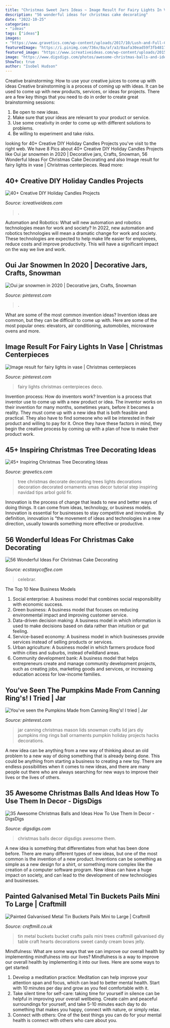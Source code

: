 ```yaml
---
title: "Christmas Sweet Jars Ideas ~ Image Result For Fairy Lights In Vase"
description: "56 wonderful ideas for christmas cake decorating"
date: "2022-10-25"
categories:
- "ideas"
tags: ["ideas"]
images:
- "https://www.gravetics.com/wp-content/uploads/2017/10/Lush-and-Full-Christmas-Tree.jpg"
featuredImage: "https://i.pinimg.com/736x/8a/af/a3/8aafa30ead59f3fb4817a9247af894ec--ball-canning-jars-mason-jar-lids.jpg"
featured_image: "https://www.icreativeideas.com/wp-content/uploads/2015/10/candle12.jpg"
image: "https://www.digsdigs.com/photos/awesome-christmas-balls-and-ideas-how-to-use-them-in-christmas-decor-35.jpg"
ShowToc: true
author: "Isobel Hudson"
---
```



Creative brainstorming: How to use your creative juices to come up with ideas
Creative brainstorming is a process of coming up with ideas. It can be used to come up with new products, services, or ideas for projects. There are a few key things that you need to do in order to create great brainstorming sessions:
1. Be open to new ideas.
2. Make sure that your ideas are relevant to your product or service.
3. Use some creativity in order to come up with different solutions to problems.
4. Be willing to experiment and take risks.

	

		
looking for 40+ Creative DIY Holiday Candles Projects you've visit to the right web. We have 8 Pics about 40+ Creative DIY Holiday Candles Projects like Oui jar snowmen in 2020 | Decorative jars, Crafts, Snowman, 56 Wonderful Ideas For Christmas Cake Decorating and also Image result for fairy lights in vase | Christmas centerpieces. Read more:
		
    
## 40+ Creative DIY Holiday Candles Projects

<img loading=lazy src="https://www.icreativeideas.com/wp-content/uploads/2015/10/candle12.jpg" onerror="this.onerror=null;this.src='https://tse4.mm.bing.net/th?id=OIP.ThEmFlPfQOxBwtzkBdi2NgHaJ3&amp;pid=15.1';" alt="40+ Creative DIY Holiday Candles Projects">

_Source: icreativeideas.com_

>. 

	

Automation and Robotics: What will new automation and robotics technologies mean for work and society?
In 2022, new automation and robotics technologies will mean a dramatic change for work and society. These technologies are expected to help make life easier for employees, reduce costs and improve productivity. This will have a significant impact on the way we live and work.

    
## Oui Jar Snowmen In 2020 | Decorative Jars, Crafts, Snowman

<img loading=lazy src="https://i.pinimg.com/736x/19/e1/f9/19e1f98ce2307fb4f8b8b020e6598c1e.jpg" onerror="this.onerror=null;this.src='https://tse4.mm.bing.net/th?id=OIP.6oaxbWcgaUyHMDXsJjXuQwHaJ3&amp;pid=15.1';" alt="Oui jar snowmen in 2020 | Decorative jars, Crafts, Snowman">

_Source: pinterest.com_

>. 

	

What are some of the most common invention ideas?
Invention ideas are common, but they can be difficult to come up with. Here are some of the most popular ones: elevators, air conditioning, automobiles, microwave ovens and more.

    
## Image Result For Fairy Lights In Vase | Christmas Centerpieces

<img loading=lazy src="https://i.pinimg.com/736x/68/35/7e/68357e621094350c281b6d900463075c.jpg" onerror="this.onerror=null;this.src='https://tse3.mm.bing.net/th?id=OIP.t-IZS3_w9Qw9okEs0VejCgAAAA&amp;pid=15.1';" alt="Image result for fairy lights in vase | Christmas centerpieces">

_Source: pinterest.com_

>fairy lights christmas centerpieces deco. 

	

Invention process: How do inventors work?
Invention is a process that inventor use to come up with a new product or idea. The inventor works on their invention for many months, sometimes years, before it becomes a reality. They must come up with a new idea that is both feasible and practical. They also have to find someone who will be interested in their product and willing to pay for it. Once they have these factors in mind, they begin the creative process by coming up with a plan of how to make their product work.

    
## 45+ Inspiring Christmas Tree Decorating Ideas

<img loading=lazy src="https://www.gravetics.com/wp-content/uploads/2017/10/Lush-and-Full-Christmas-Tree.jpg" onerror="this.onerror=null;this.src='https://tse2.mm.bing.net/th?id=OIP.8bjS2-6ksBBw1sJsZ5AyHAHaLN&amp;pid=15.1';" alt="45+ Inspiring Christmas Tree Decorating Ideas">

_Source: gravetics.com_

>tree christmas decorate decorating trees lights decorations decoration decorated ornaments xmas decor tutorial step inspiring navidad tips arbol gold fir. 

	

Innovation is the process of change that leads to new and better ways of doing things. It can come from ideas, technology, or business models. Innovation is essential for businesses to stay competitive and innovative. By definition, innovation is “the movement of ideas and technologies in a new direction, usually towards something more effective or productive.

    
## 56 Wonderful Ideas For Christmas Cake Decorating

<img loading=lazy src="https://i2.wp.com/www.ecstasycoffee.com/wp-content/uploads/2016/11/Christmas-Cake-Decorating-Ideas15.jpg?resize=570%2C856&amp;ssl=1" onerror="this.onerror=null;this.src='https://tse4.mm.bing.net/th?id=OIP.UHr-YYbnqw03ndKccCpsYgHaLH&amp;pid=15.1';" alt="56 Wonderful Ideas For Christmas Cake Decorating">

_Source: ecstasycoffee.com_

>celebrar. 

	

The Top 10 New Business Models
1. Social enterprise: A business model that combines social responsibility with economic success.
2. Green business: A business model that focuses on reducing environmental impact and improving customer service.
3. Data-driven decision making: A business model in which information is used to make decisions based on data rather than intuition or gut feeling.
4. Service-based economy: A business model in which businesses provide services instead of selling products or services. 
5. Urban agriculture: A business model in which farmers produce food within cities and suburbs, instead ofwildland areas. 
6. Community development bank: A business model that helps entrepreneurs create and manage community development projects, such as creating jobs, marketing goods and services, or increasing education access for low-income families.

    
## You&#039;ve Seen The Pumpkins Made From Canning Ring&#039;s! I Tried | Jar

<img loading=lazy src="https://i.pinimg.com/736x/8a/af/a3/8aafa30ead59f3fb4817a9247af894ec--ball-canning-jars-mason-jar-lids.jpg" onerror="this.onerror=null;this.src='https://tse2.mm.bing.net/th?id=OIP.1qF9TvHelPiuoL22YUMH3AHaJ3&amp;pid=15.1';" alt="You&#039;ve seen the Pumpkins Made from Canning Ring&#039;s! I tried | Jar">

_Source: pinterest.com_

>jar canning christmas mason lids snowman crafts lid jars diy pumpkins ring rings ball ornaments pumpkin holiday projects hacks decorations. 

	

A new idea can be anything from a new way of thinking about an old problem to a new way of doing something that is already being done. This could be anything from starting a business to creating a new toy. There are endless possibilities when it comes to new ideas, and there are many people out there who are always searching for new ways to improve their lives or the lives of others.

    
## 35 Awesome Christmas Balls And Ideas How To Use Them In Decor - DigsDigs

<img loading=lazy src="https://www.digsdigs.com/photos/awesome-christmas-balls-and-ideas-how-to-use-them-in-christmas-decor-35.jpg" onerror="this.onerror=null;this.src='https://tse1.mm.bing.net/th?id=OIP.ZzQ95dxJ3MB5qyohKMAkRQHaJ4&amp;pid=15.1';" alt="35 Awesome Christmas Balls and Ideas How To Use Them In Decor - DigsDigs">

_Source: digsdigs.com_

>christmas balls decor digsdigs awesome them. 

	

A new idea is something that differentiates from what has been done before. There are many different types of new ideas, but one of the most common is the invention of a new product. Inventions can be something as simple as a new design for a shirt, or something more complex like the creation of a computer software program. New ideas can have a huge impact on society, and can lead to the development of new technologies and businesses.

    
## Painted Galvanised Metal Tin Buckets Pails Mini To Large | Craftmill

<img loading=lazy src="http://www.craftmill.co.uk/media/wysiwyg/P1040290.JPG" onerror="this.onerror=null;this.src='https://tse4.mm.bing.net/th?id=OIP.KgHF3v6g3OYN4ofBBDs2FgHaJ2&amp;pid=15.1';" alt="Painted Galvanised Metal Tin Buckets Pails Mini to Large | Craftmill">

_Source: craftmill.co.uk_

>tin metal buckets bucket crafts pails mini trees craftmill galvanised diy table craft hearts decorations sweet candy cream bows jelly. 

	

Mindfulness: What are some ways that we can improve our overall health by implementing mindfulness into our lives?
Mindfulness is a way to improve our overall health by implementing it into our lives. Here are some ways to get started: 
1. Develop a meditation practice: Meditation can help improve your attention span and focus, which can lead to better mental health. Start with 10 minutes per day and grow as you feel comfortable with it. 
2. Take silent time for self-care: taking time for yourself in silence can be helpful in improving your overall wellbeing. Create calm and peaceful surroundings for yourself, and take 5-10 minutes each day to do something that makes you happy, connect with nature, or simply relax. 
3. Connect with others: One of the best things you can do for your mental health is connect with others who care about you.

